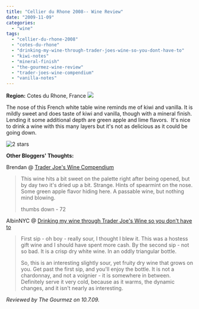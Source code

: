 ```yaml
---
title: "Cellier du Rhone 2008-- Wine Review"
date: "2009-11-09"
categories:
  - "wine"
tags:
  - "cellier-du-rhone-2008"
  - "cotes-du-rhone"
  - "drinking-my-wine-through-trader-joes-wine-so-you-dont-have-to"
  - "kiwi-notes"
  - "mineral-finish"
  - "the-gourmez-wine-review"
  - "trader-joes-wine-compendium"
  - "vanilla-notes"
---
```


**Region:** Cotes du Rhone, France ![](http://www.rebeccagomezfarrell.com/gourmez/photos/cellierdurhone.jpg)

The nose of this French white table wine reminds me of kiwi and vanilla. It is mildly sweet and does taste of kiwi and vanilla, though with a mineral finish. Lending it some additional depth are green apple and lime flavors.  It's nice to drink a wine with this many layers but it's not as delicious as it could be going down.




<div class="caption">

![2 stars](http://s3.amazonaws.com/thegourmez-wpmedia/2009/02/rating_chicken11.gif "rating_chicken11")</div>


**Other Bloggers' Thoughts:**

Brendan @ [Trader Joe's Wine Compendium](http://traderjoeswine.blogspot.com/2009/09/2007-cellier-du-rhone-cotes-du-rhone.html)

> This wine hits a bit sweet on the palette right after being opened, but by day two it's dried up a bit. Strange. Hints of spearmint on the nose. Some green apple flavor hiding here. A passable wine, but nothing mind blowing.
>
> thumbs down - 72

AlbinNYC @ [Drinking my wine through Trader Joe's Wine so you don't have to](http://albinnyc.blogspot.com/2009/07/cellier-du-rhone-blanc-599.html)

> First sip - oh boy - really sour, I thought I blew it. This was a hostess gift wine and I should have spent more cash. By the second sip - not so bad. It is a crisp dry white wine. In an oddly triangular bottle.
>
> So, this is an interesting slightly sour, yet fruity dry wine that grows on you. Get past the first sip, and you'll enjoy the bottle. It is not a chardonnay, and not a voignier - it is somewhere in between. Definitely serve it very cold, because as it warms, the dynamic changes, and it isn't nearly as interesting.

_Reviewed by The Gourmez on 10.7.09._
